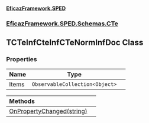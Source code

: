 #### [EficazFramework.SPED](EficazFrameworkSPED.md 'EficazFramework SPED')
### [EficazFramework.SPED.Schemas.CTe](EficazFramework.SPED.Schemas.CTe.md 'EficazFramework.SPED.Schemas.CTe')

## TCTeInfCteInfCTeNormInfDoc Class
### Properties

| Name | Type | |
| :--- | :---: | :--- |
| Items | `ObservableCollection<Object>` |  |

| Methods | |
| :--- | :--- |
| [OnPropertyChanged(string)](EficazFramework.SPED.Schemas.CTe/TCTeInfCteInfCTeNormInfDoc/OnPropertyChanged(string).md 'EficazFramework.SPED.Schemas.CTe.TCTeInfCteInfCTeNormInfDoc.OnPropertyChanged(string)') | |
